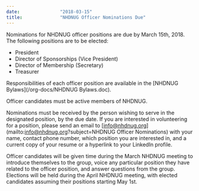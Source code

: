 ```yaml
---
date:               "2018-03-15"
title:              "NHDNUG Officer Nominations Due"
---
```

Nominations for NHDNUG officer positions are due by March 15th, 2018. The following positions are to be elected:

 - President
 - Director of Sponsorships (Vice President)
 - Director of Membership (Secretary)
 - Treasurer
<!--more-->
Responsibilities of each officer position are available in the [NHDNUG Bylaws](/org-docs/NHDNUG Bylaws.doc).

Officer candidates must be active members of NHDNUG.

Nominations must be received by the person wishing to serve in the designated position, by the due date. If you are interested in volunteering for a position, please send an email to [info@nhdnug.org](mailto:info@nhdnug.org?subject=NHDNUG Officer Nominations) with your name, contact phone number, which position you are interested in, and a current copy of your resume or a hyperlink to your LinkedIn profile.

Officer candidates will be given time during the March NHDNUG meeting to introduce themselves to the group, voice any particular position they have related to the officer position, and answer questions from the group. Elections will be held during the April NHDNUG meeting, with elected candidates assuming their positions starting May 1st.
 